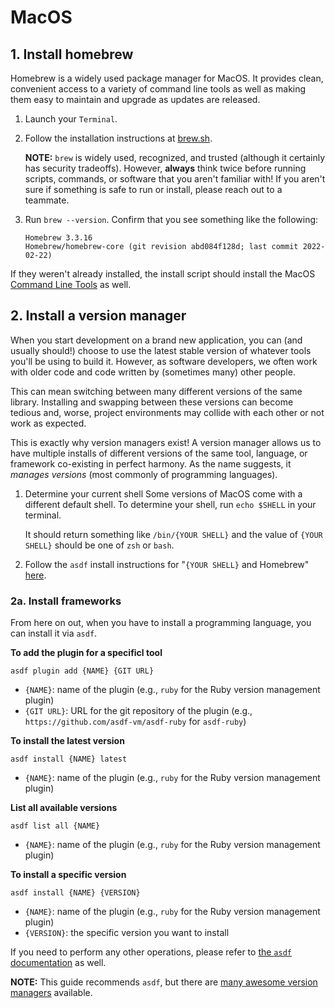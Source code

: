 # MacOS

## 1. Install homebrew
Homebrew is a widely used package manager for MacOS. It provides clean, convenient access to a variety of command line tools as well as making them easy to maintain and upgrade as updates are released.

1. Launch your `Terminal`.
2. Follow the installation instructions at [brew.sh](https://brew.sh/).

    **NOTE:** `brew` is widely used, recognized, and trusted (although it certainly has security tradeoffs). However, **always** think twice before running scripts, commands, or software that you aren't familiar with! If you aren't sure if something is safe to run or install, please reach out to a teammate.
3. Run `brew --version`.
    Confirm that you see something like the following:
    ```
    Homebrew 3.3.16
    Homebrew/homebrew-core (git revision abd084f128d; last commit 2022-02-22)
    ```

If they weren't already installed, the install script should install the MacOS [Command Line Tools](https://developer.apple.com/xcode/features/) as well.

## 2. Install a version manager
When you start development on a brand new application, you can (and usually should!) choose to use the latest stable version of whatever tools you'll be using to build it. However, as software developers, we often work with older code and code written by (sometimes many) other people.

This can mean switching between many different versions of the same library. Installing and swapping between these versions can become tedious and, worse, project environments may collide with each other or not work as expected.

This is exactly why version managers exist! A version manager allows us to have multiple installs of different versions of the same tool, language, or framework co-existing in perfect harmony. As the name suggests, it _manages versions_ (most commonly of programming languages).

1. Determine your current shell
    Some versions of MacOS come with a different default shell. To determine your shell, run `echo $SHELL` in your terminal.

    It should return something like `/bin/{YOUR SHELL}` and the value of `{YOUR SHELL}` should be one of `zsh` or `bash`.
2. Follow the `asdf` install instructions for "`{YOUR SHELL}` and Homebrew" [here](https://asdf-vm.com/guide/getting-started.html). 

### 2a. Install frameworks
From here on out, when you have to install a programming language, you can install it via `asdf`.

**To add the plugin for a specificl tool**

`asdf plugin add {NAME} {GIT URL}`
- `{NAME}`: name of the plugin (e.g., `ruby` for the Ruby version management plugin)
- `{GIT URL}`: URL for the git repository of the plugin (e.g., `https://github.com/asdf-vm/asdf-ruby` for `asdf-ruby`)

**To install the latest version**

`asdf install {NAME} latest`
- `{NAME}`: name of the plugin (e.g., `ruby` for the Ruby version management plugin)

**List all available versions**

`asdf list all {NAME}`
- `{NAME}`: name of the plugin (e.g., `ruby` for the Ruby version management plugin)

**To install a specific version**

`asdf install {NAME} {VERSION}`
- `{NAME}`: name of the plugin (e.g., `ruby` for the Ruby version management plugin)
- `{VERSION}`: the specific version you want to install


If you need to perform any other operations, please refer to [the `asdf` documentation](https://asdf-vm.com/manage/core.html) as well.


**NOTE:** This guide recommends `asdf`, but there are [many awesome version managers](https://github.com/bernardoduarte/awesome-version-managers) available.
